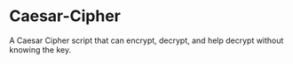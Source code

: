 # Caesar-Cipher
A Caesar Cipher script that can encrypt, decrypt, and help decrypt without knowing the key.
